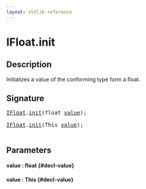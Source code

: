 ```yaml
---
layout: stdlib-reference
---
```


# IFloat\.init

## Description

Initializes a value of the conforming type form a <span class='code'><span class="code_keyword">float</span></span>.




## Signature 

<pre>
<a href="/stdlib-reference/interfaces/ifloat-01/index" class="code_type">IFloat</a>.<a href="/stdlib-reference/interfaces/ifloat-01/init">init</a>(<span class="code_keyword">float</span> <a href="/stdlib-reference/interfaces/ifloat-01/init#decl-value" class="code_param">value</a>);

<a href="/stdlib-reference/interfaces/ifloat-01/index" class="code_type">IFloat</a>.<a href="/stdlib-reference/interfaces/ifloat-01/init">init</a>(<span class="code_keyword">This</span> <a href="/stdlib-reference/interfaces/ifloat-01/init#decl-value" class="code_param">value</a>);

</pre>

## Parameters

#### value  : float {#decl-value}
#### value  : This {#decl-value}

